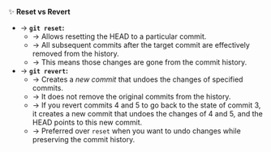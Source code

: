 ✨ **Reset vs Revert**
- → **`git reset`:**
    - → Allows resetting the HEAD to a particular commit.
    - → All subsequent commits after the target commit are effectively removed from the history.
    - → This means those changes are gone from the commit history.
- → **`git revert`:**
    - → Creates a *new commit* that undoes the changes of specified commits.
    - → It does not remove the original commits from the history.
    - → If you revert commits 4 and 5 to go back to the state of commit 3, it creates a new commit that undoes the changes of 4 and 5, and the HEAD points to this new commit.
    - → Preferred over `reset` when you want to undo changes while preserving the commit history.